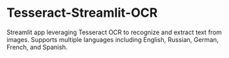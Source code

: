 # Tesseract-Streamlit-OCR
Streamlit app leveraging Tesseract OCR to recognize and extract text from images. Supports multiple languages including English, Russian, German, French, and Spanish.
